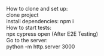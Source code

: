 How to clone and set up:  
clone project  
install dependencies: npm i   
How to start tests:  
npx cypress open (After E2E Testing)  
Go to the server:     
python -m http.server 3000
